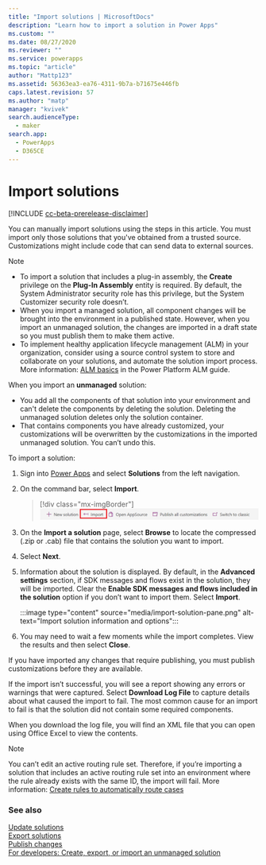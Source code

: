 ```yaml
---
title: "Import solutions | MicrosoftDocs"
description: "Learn how to import a solution in Power Apps"
ms.custom: ""
ms.date: 08/27/2020
ms.reviewer: ""
ms.service: powerapps
ms.topic: "article"
author: "Mattp123"
ms.assetid: 56363ea3-ea76-4311-9b7a-b71675e446fb
caps.latest.revision: 57
ms.author: "matp"
manager: "kvivek"
search.audienceType: 
  - maker
search.app: 
  - PowerApps
  - D365CE
---
```

# Import solutions

[!INCLUDE [cc-beta-prerelease-disclaimer](../../includes/cc-beta-prerelease-disclaimer.md)]

You can manually import solutions using the steps in this article. You must import only those solutions that you've obtained from a trusted source. Customizations might include code that can send data to external sources.   
 
> [!NOTE]
> - To import a solution that includes a plug-in assembly, the **Create** privilege on the **Plug-In Assembly** entity is required. By default, the System Administrator security role has this privilege, but the System Customizer security role doesn’t. 
> - When you import a managed solution, all component changes will be brought into the environment in a published state. However, when you import an unmanaged solution, the changes are imported in a draft state so you must publish them to make them active. 
> - To implement healthy application lifecycle management (ALM) in your organization, consider using a source control system to store and collaborate on your solutions, and automate the solution import process. More information: [ALM basics](/power-platform/alm/basics-alm) in the Power Platform ALM guide.

When you import an **unmanaged** solution:
- You add all the components of that solution into your environment and can't delete the components by deleting the solution. Deleting the unmanaged solution deletes only the solution container.
- That contains components you have already customized, your customizations will be overwritten by the customizations in the imported unmanaged solution. You can’t undo this.

To import a solution:

1. Sign into [Power Apps](https://make.powerapps.com/?utm_source=padocs&utm_medium=linkinadoc&utm_campaign=referralsfromdoc) and select **Solutions** from the left navigation.  
  
2. On the command bar, select **Import**.  

    > [!div class="mx-imgBorder"]  
    > ![Import solution](media/solution-import.png "Import solution") 
  
3. On the **Import a solution** page, select **Browse** to locate the compressed (.zip or .cab) file that contains the solution you want to import.
  
4. Select **Next**.  
  
5. Information about the solution is displayed. By default, in the **Advanced settings** section, if SDK messages and flows exist in the solution, they will be imported. Clear the **Enable SDK messages and flows included in the solution** option if you don’t want to import them. Select **Import**.

   :::image type="content" source="media/import-solution-pane.png" alt-text="Import solution information and options":::

6. You may need to wait a few moments while the import completes. View the results and then select **Close**.  
  
 If you have imported any changes that require publishing, you must publish customizations before they are available.
  
 If the import isn’t successful, you will see a report showing any errors or warnings that were captured. Select **Download Log File** to capture details about what caused the import to fail. The most common cause for an import to fail is that the solution did not contain some required components.  
  
 When you download the log file, you will find an XML file that you can open using Office Excel to view the contents.  
  
> [!NOTE]
> You can’t edit an active routing rule set. Therefore, if you’re importing a solution that includes an active routing rule set into an environment where the rule already exists with the same ID, the import will fail. More information: [Create rules to automatically route cases](https://docs.microsoft.com/dynamics365/customer-engagement/customer-service/create-rules-automatically-route-cases)  
  
<a name="BKMK_UpdateSolutions"></a>   

### See also
[Update solutions](update-solutions.md) <br />
[Export solutions](export-solutions.md) <br />
[Publish changes](create-solution.md#publish-changes) <br />
[For developers: Create, export, or import an unmanaged solution](/power-platform/alm/solution-api#create-export-or-import-an-unmanaged-solution)

